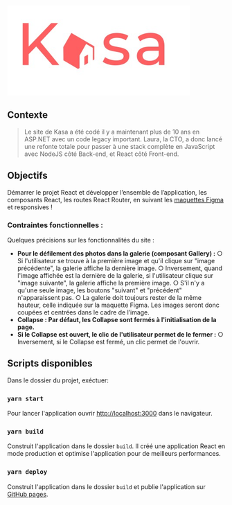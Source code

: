 ![Kasa](./src/assets/logoKasa.jpg) 



## Contexte
> Le site de Kasa a été codé il y a maintenant plus de 10 ans en ASP.NET avec un code legacy important. Laura, la CTO, a donc lancé une refonte totale pour passer à une stack complète en JavaScript avec NodeJS côté Back-end, et React côté Front-end. 

## Objectifs
Démarrer le projet React et développer l’ensemble de l’application, les composants React, les routes React Router, en suivant les [maquettes Figma](https://www.figma.com/file/bAnXDNqRKCRRP8mY2gcb5p/UI-Design?node-id=4%3A1) et responsives ! 

### Contraintes fonctionnelles :

Quelques précisions sur les fonctionnalités du site :
- **Pour le défilement des photos dans la galerie (composant Gallery) :**
○ Si l'utilisateur se trouve à la première image et qu'il clique sur "image précédente", la galerie affiche la dernière image. 
○ Inversement, quand l'image affichée est la dernière de la galerie, si l'utilisateur clique sur "image suivante", la galerie affiche la première image. 
○ S'il n'y a qu'une seule image, les boutons "suivant" et "précédent" n'apparaissent pas.
○ La galerie doit toujours rester de la même hauteur, celle indiquée sur la maquette Figma. Les images seront donc coupées et centrées dans le cadre de l’image.
- **Collapse : Par défaut, les Collapse sont fermés à l'initialisation de la page.**
- **Si le Collapse est ouvert, le clic de l'utilisateur permet de le fermer :**
○ Inversement, si le Collapse est fermé, un clic permet de l'ouvrir.

## Scripts disponibles

Dans le dossier du projet, exéctuer:

### `yarn start`
Pour lancer l'application ouvrir [http://localhost:3000](http://localhost:3000) dans le navigateur.

### `yarn build`
Construit l'application dans le dossier `build`.
Il créé une application React en mode production et optimise l'application pour de meilleurs performances.

### `yarn deploy`
Construit l'application dans le dossier `build` et publie l'application sur [GitHub pages](https://wibmw.github.io/Kasa/).

